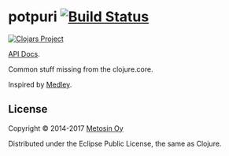 # potpuri [![Build Status](https://travis-ci.org/metosin/potpuri.svg?branch=master)](https://travis-ci.org/metosin/potpuri)

[![Clojars Project](http://clojars.org/metosin/potpuri/latest-version.svg)](http://clojars.org/metosin/potpuri)

[API Docs](https://cljdoc.xyz/d/metosin/potpuri/0.5.1/api/potpuri.core).

Common stuff missing from the clojure.core.

Inspired by [Medley](https://github.com/weavejester/medley).

## License

Copyright © 2014-2017 [Metosin Oy](http://www.metosin.fi)

Distributed under the Eclipse Public License, the same as Clojure.
